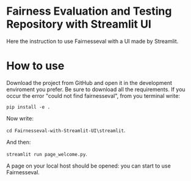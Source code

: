 # Fairness Evaluation and Testing Repository with Streamlit UI
Here the instruction to use Fairnesseval with a UI made by Streamlit.
# How to use
Download the project from GitHub and open it in the development enviroment you prefer.
Be sure to download all the requirements.
If you occur the error "could not find fairnesseval", from you terminal write:

``` pip install -e . ```

Now write:

``` cd Fairnesseval-with-Streamlit-UI\streamlit ```. 

And then:

``` streamlit run page_welcome.py ```.

A page on your local host should be opened: you can start to use Fairnesseval.


